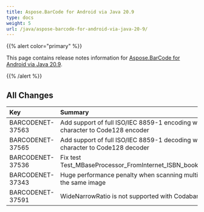 ```yaml
---
title: Aspose.BarCode for Android via Java 20.9
type: docs
weight: 5
url: /java/aspose-barcode-for-android-via-java-20-9/
---
```


{{% alert color="primary" %}} 

This page contains release notes information for [Aspose.BarCode for Android via Java 20.9](https://downloads.aspose.com/barcode/androidjava/new-releases/aspose.barcode-for-android-via-java-20.9/).

{{% /alert %}} 
## **All Changes**

|**Key**|**Summary**|**Category**|
| :- | :- | :- |
|BARCODENET-37563|Add support of full ISO/IEC 8859-1 encoding with FNC4 character to Code128 encoder |Enhancement|
|BARCODENET-37565|Add support of full ISO/IEC 8859-1 decoding with FNC4 character to Code128 decoder|Enhancement|
|BARCODENET-37536|Fix test Test_MBaseProcessor_FromInternet_ISBN_booklnd2_gif_ISBN|Bug|
|BARCODENET-37343|Huge performance penalty when scanning multiple regions of the same image|Bug|
|BARCODENET-37591|WideNarrowRatio is not supported with Codabar encoding|Bug|

